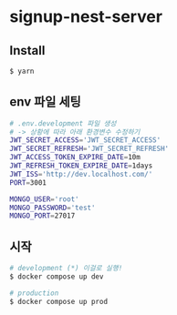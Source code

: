 # signup-nest-server

## Install

```bash
$ yarn
```

## env 파일 세팅

```bash
# .env.development 파일 생성
# -> 상황에 따라 아래 환경변수 수정하기
JWT_SECRET_ACCESS='JWT_SECRET_ACCESS'
JWT_SECRET_REFRESH='JWT_SECRET_REFRESH'
JWT_ACCESS_TOKEN_EXPIRE_DATE=10m
JWT_REFRESH_TOKEN_EXPIRE_DATE=1days
JWT_ISS='http://dev.localhost.com/'
PORT=3001

MONGO_USER='root'
MONGO_PASSWORD='test'
MONGO_PORT=27017

```

## 시작

```bash
# development (*) 이걸로 실행!
$ docker compose up dev

# production
$ docker compose up prod
```

